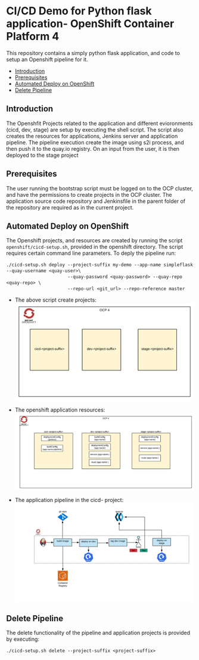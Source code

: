# CI/CD Demo for Python flask application- OpenShift Container Platform 4

This repository contains a simply python flask application, and code to setup an Openshift pipeline for it. 
* [Introduction](#introduction)
* [Prerequisites](#prerequisites)
* [Automated Deploy on OpenShift](#automatic-deploy-on-openshift)
* [Delete Pipeline](#delete-pipeline)



## Introduction
The Openshfit Projects related to the application and different evioronments (cicd, dev, stage) are setup by executing the shell script. The script also creates the resources for applications, Jenkins server and application pipeline. The pipeline execution create the image using s2i process, and then push it to the quay.io registry. On an input from the user, it is then deployed to the stage project
## Prerequisites
The user running the bootstrap script must be logged on to the OCP cluster, and have the permissions to create projects in the OCP cluster. The application source code repository and Jenkinsfile in the parent folder of the repository are required as in the current project.

## Automated Deploy on OpenShift
The Openshift projects, and resources are created by running the script `openshift/cicd-setup.sh`, provided in the openshift directory. The script requires certain command line parameters.
To deply the pipeline run:
```
./cicd-setup.sh deploy --project-suffix my-demo --app-name simpleflask --quay-username <quay-user>\
                       --quay-password <quay-password> --quay-repo <quay-repo> \ 
                       --repo-url <git_url> --repo-reference master
```
* The above script create projects:
![](images/project-setup.svg?raw=true)
      

* The openshift application resources:
![](images/app-resources.svg?raw=true)

* The application pipeline in the cicd-<app-name> project:
![](images/app-pipeline.svg?raw=true)

## Delete Pipeline
The delete functionality of the pipeline and application projects is provided by executing:
```
./cicd-setup.sh delete --project-suffix <project-suffix>
```
